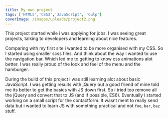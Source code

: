 ```yaml
---
title: My own project
tags: ['HTML5','CSS3','JavaScript', 'Gulp']
coverImage: /images/uploads/project2.png
---
```


This project started while i was applying for jobs. I was seeing great projects, talking to developers and learning about nice features.

Comparing with my first site i wanted to be more organised with my CSS. So I started using smaller scss files. And think about the way I wanted to use the navigation bar. Which led me to getting to know css animations alot better. I was really proud of the look and feel of the menu and the hamburger.

During the build of this project i was still learning alot about basic JavaScript. I was getting results with jQuery but a good friend of mine told me its better to get the basics with JS down first. So i tried too remove all the jQuery and convert that to JS (and if possible, ES6).
Eventually i started working on a small script for the contactform. It wasnt ment to really send data but i wanted to learn JS with something practical and not `foo`, `bar`, `baz` stuff.
